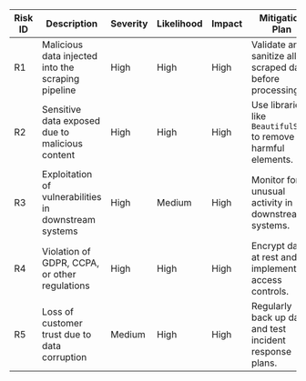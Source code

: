  | **Risk ID** | **Description**                                         | **Severity** | **Likelihood** | **Impact** | **Mitigation Plan**                                       |
 |-------------|---------------------------------------------------------|--------------|----------------|------------|-----------------------------------------------------------|
 | R1          | Malicious data injected into the scraping pipeline      | High         | High           | High       | Validate and sanitize all scraped data before processing. |
 | R2          | Sensitive data exposed due to malicious content         | High         | High           | High       | Use libraries like `BeautifulSoup` to remove harmful elements. |
 | R3          | Exploitation of vulnerabilities in downstream systems   | High         | Medium         | High       | Monitor for unusual activity in downstream systems.       |
 | R4          | Violation of GDPR, CCPA, or other regulations           | High         | High           | High       | Encrypt data at rest and implement access controls.       |
 | R5          | Loss of customer trust due to data corruption           | Medium       | High           | High       | Regularly back up data and test incident response plans.  |